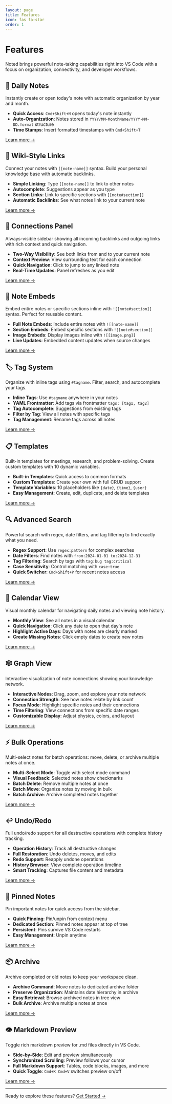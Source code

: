 ```yaml
---
layout: page
title: Features
icon: fas fa-star
order: 1
---
```


# Features

Noted brings powerful note-taking capabilities right into VS Code with a focus on organization, connectivity, and developer workflows.

## 📝 Daily Notes

Instantly create or open today's note with automatic organization by year and month.

- **Quick Access**: `Cmd+Shift+N` opens today's note instantly
- **Auto-Organization**: Notes stored in `YYYY/MM-MonthName/YYYY-MM-DD.format` structure
- **Time Stamps**: Insert formatted timestamps with `Cmd+Shift+T`

[Learn more →](/noted/posts/daily-notes/)

## 🔗 Wiki-Style Links

Connect your notes with `[[note-name]]` syntax. Build your personal knowledge base with automatic backlinks.

- **Simple Linking**: Type `[[note-name]]` to link to other notes
- **Autocomplete**: Suggestions appear as you type
- **Section Links**: Link to specific sections with `[[note#section]]`
- **Automatic Backlinks**: See what notes link to your current note

[Learn more →](/noted/posts/wiki-links/)

## 🔄 Connections Panel

Always-visible sidebar showing all incoming backlinks and outgoing links with rich context and quick navigation.

- **Two-Way Visibility**: See both links from and to your current note
- **Context Preview**: View surrounding text for each connection
- **Quick Navigation**: Click to jump to any linked note
- **Real-Time Updates**: Panel refreshes as you edit

[Learn more →](/noted/posts/connections/)

## 📄 Note Embeds

Embed entire notes or specific sections inline with `![[note#section]]` syntax. Perfect for reusable content.

- **Full Note Embeds**: Include entire notes with `![[note-name]]`
- **Section Embeds**: Embed specific sections with `![[note#section]]`
- **Image Embeds**: Display images inline with `![[image.png]]`
- **Live Updates**: Embedded content updates when source changes

[Learn more →](/noted/posts/embeds/)

## 🏷️ Tag System

Organize with inline tags using `#tagname`. Filter, search, and autocomplete your tags.

- **Inline Tags**: Use `#tagname` anywhere in your notes
- **YAML Frontmatter**: Add tags via frontmatter `tags: [tag1, tag2]`
- **Tag Autocomplete**: Suggestions from existing tags
- **Filter by Tag**: View all notes with specific tags
- **Tag Management**: Rename tags across all notes

[Learn more →](/noted/posts/tags/)

## 📋 Templates

Built-in templates for meetings, research, and problem-solving. Create custom templates with 10 dynamic variables.

- **Built-in Templates**: Quick access to common formats
- **Custom Templates**: Create your own with full CRUD support
- **Template Variables**: 10 placeholders like `{date}`, `{time}`, `{user}`
- **Easy Management**: Create, edit, duplicate, and delete templates

[Learn more →](/noted/posts/templates/)

## 🔍 Advanced Search

Powerful search with regex, date filters, and tag filtering to find exactly what you need.

- **Regex Support**: Use `regex:pattern` for complex searches
- **Date Filters**: Find notes with `from:2024-01-01 to:2024-12-31`
- **Tag Filtering**: Search by tags with `tag:bug tag:critical`
- **Case Sensitivity**: Control matching with `case:true`
- **Quick Switcher**: `Cmd+Shift+P` for recent notes access

[Learn more →](/noted/posts/search/)

## 📅 Calendar View

Visual monthly calendar for navigating daily notes and viewing note history.

- **Monthly View**: See all notes in a visual calendar
- **Quick Navigation**: Click any date to open that day's note
- **Highlight Active Days**: Days with notes are clearly marked
- **Create Missing Notes**: Click empty dates to create new notes

[Learn more →](/noted/posts/calendar/)

## 🕸️ Graph View

Interactive visualization of note connections showing your knowledge network.

- **Interactive Nodes**: Drag, zoom, and explore your note network
- **Connection Strength**: See how notes relate by link count
- **Focus Mode**: Highlight specific notes and their connections
- **Time Filtering**: View connections from specific date ranges
- **Customizable Display**: Adjust physics, colors, and layout

[Learn more →](/noted/posts/graph/)

## ⚡ Bulk Operations

Multi-select notes for batch operations: move, delete, or archive multiple notes at once.

- **Multi-Select Mode**: Toggle with select mode command
- **Visual Feedback**: Selected notes show checkmarks
- **Batch Delete**: Remove multiple notes at once
- **Batch Move**: Organize notes by moving in bulk
- **Batch Archive**: Archive completed notes together

[Learn more →](/noted/posts/bulk-operations/)

## ↩️ Undo/Redo

Full undo/redo support for all destructive operations with complete history tracking.

- **Operation History**: Track all destructive changes
- **Full Restoration**: Undo deletes, moves, and edits
- **Redo Support**: Reapply undone operations
- **History Browser**: View complete operation timeline
- **Smart Tracking**: Captures file content and metadata

[Learn more →](/noted/posts/undo-redo/)

## 📌 Pinned Notes

Pin important notes for quick access from the sidebar.

- **Quick Pinning**: Pin/unpin from context menu
- **Dedicated Section**: Pinned notes appear at top of tree
- **Persistent**: Pins survive VS Code restarts
- **Easy Management**: Unpin anytime

[Learn more →](/noted/posts/pinned-notes/)

## 📦 Archive

Archive completed or old notes to keep your workspace clean.

- **Archive Command**: Move notes to dedicated archive folder
- **Preserve Organization**: Maintains date hierarchy in archive
- **Easy Retrieval**: Browse archived notes in tree view
- **Bulk Archive**: Archive multiple notes at once

[Learn more →](/noted/posts/archive/)

## 👁️ Markdown Preview

Toggle rich markdown preview for .md files directly in VS Code.

- **Side-by-Side**: Edit and preview simultaneously
- **Synchronized Scrolling**: Preview follows your cursor
- **Full Markdown Support**: Tables, code blocks, images, and more
- **Quick Toggle**: `Cmd+K Cmd+V` switches preview on/off

[Learn more →](/noted/posts/markdown-preview/)

---

Ready to explore these features? [Get Started →](/noted/posts/getting-started/)
